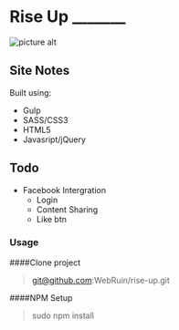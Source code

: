 # Rise Up _______

![picture alt](https://github.com/WebRuin/rise-up/blob/gh-pages/dist/images/hero1.jpg)

## Site Notes

Built using:
- Gulp
- SASS/CSS3
- HTML5
- Javasript/jQuery

## Todo
- Facebook Intergration
  - Login
  - Content Sharing
  - Like btn

### Usage
####Clone project
> git@github.com:WebRuin/rise-up.git

####NPM Setup
> sudo npm install
